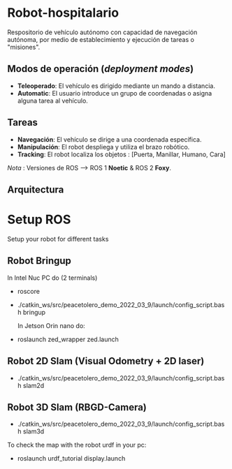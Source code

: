 # Robot-hospitalario
Respositorio de vehículo autónomo con capacidad de navegación autónoma, por medio de establecimiento y ejecución de tareas o "misiones".

## Modos de operación (_deployment modes_)

* **Teleoperado**: El vehículo es dirigido mediante un mando a distancia.
* **Automatic**: El usuario introduce un grupo de coordenadas o asigna alguna tarea al vehículo.

## Tareas 

* **Navegación**: El vehículo se dirige a una coordenada específica.
* **Manipulación**: El robot despliega y utiliza el brazo robótico.
* **Tracking**: El robot localiza los objetos : [Puerta, Manillar, Humano, Cara]

_Nota_ : Versiones de ROS --> ROS 1 **Noetic** & ROS 2 **Foxy**.

## Arquitectura

# Setup ROS
Setup your robot for different tasks

## Robot Bringup
  In Intel Nuc PC do (2 terminals)
* roscore
* ./catkin_ws/src/peacetolero_demo_2022_03_9/launch/config_script.bash bringup

  In Jetson Orin nano do:
* roslaunch zed_wrapper zed.launch

## Robot 2D Slam (Visual Odometry + 2D laser)
* ./catkin_ws/src/peacetolero_demo_2022_03_9/launch/config_script.bash slam2d

## Robot 3D Slam (RBGD-Camera)
* ./catkin_ws/src/peacetolero_demo_2022_03_9/launch/config_script.bash slam3d

To check the map with the robot urdf in your pc:
* roslaunch urdf_tutorial display.launch




